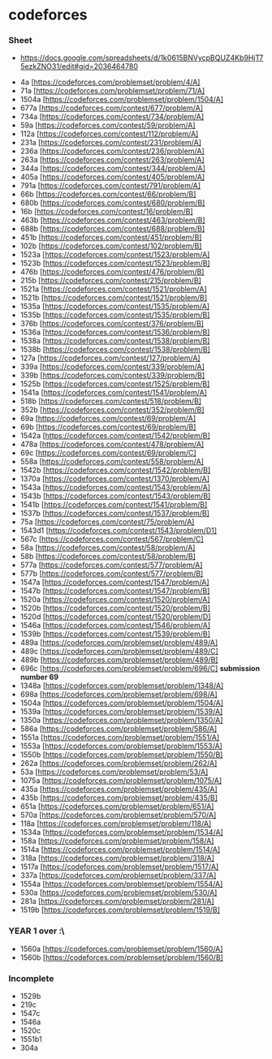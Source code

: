 # codeforces

### Sheet
* https://docs.google.com/spreadsheets/d/1k0615BNVycpBQUZ4Kb9HjT75ezkZNO31/edit#gid=2036464780

+ 4a [https://codeforces.com/problemset/problem/4/A]
+ 71a [https://codeforces.com/problemset/problem/71/A]
+ 1504a [https://codeforces.com/problemset/problem/1504/A]
+ 677a [https://codeforces.com/contest/677/problem/A]
+ 734a [https://codeforces.com/contest/734/problem/A]
+ 59a [https://codeforces.com/contest/59/problem/A]
+ 112a [https://codeforces.com/contest/112/problem/A]
+ 231a [https://codeforces.com/contest/231/problem/A]
+ 236a [https://codeforces.com/contest/236/problem/A]
+ 263a [https://codeforces.com/contest/263/problem/A]
+ 344a [https://codeforces.com/contest/344/problem/A]
+ 405a [https://codeforces.com/contest/405/problem/A]
+ 791a [https://codeforces.com/contest/791/problem/A]
+ 66b [https://codeforces.com/contest/66/problem/B]
+ 680b [https://codeforces.com/contest/680/problem/B]
+ 16b [https://codeforces.com/contest/16/problem/B]
+ 463b [https://codeforces.com/contest/463/problem/B]
+ 688b [https://codeforces.com/contest/688/problem/B]
+ 451b [https://codeforces.com/contest/451/problem/B]
+ 102b [https://codeforces.com/contest/102/problem/B]
+ 1523a [https://codeforces.com/contest/1523/problem/A]
+ 1523b [https://codeforces.com/contest/1523/problem/B]
+ 476b [https://codeforces.com/contest/476/problem/B]
+ 215b [https://codeforces.com/contest/215/problem/B]
+ 1521a [https://codeforces.com/contest/1521/problem/A]
+ 1521b [https://codeforces.com/contest/1521/problem/B]
+ 1535a [https://codeforces.com/contest/1535/problem/A]
+ 1535b [https://codeforces.com/contest/1535/problem/B]
+ 376b [https://codeforces.com/contest/376/problem/B]
+ 1536a [https://codeforces.com/contest/1536/problem/B]
+ 1538a [https://codeforces.com/contest/1538/problem/B]
+ 1538b [https://codeforces.com/contest/1538/problem/B]
+ 127a [https://codeforces.com/contest/127/problem/A]
+ 339a [https://codeforces.com/contest/339/problem/A]
+ 339b [https://codeforces.com/contest/339/problem/B]
+ 1525b [https://codeforces.com/contest/1525/problem/B]
+ 1541a [https://codeforces.com/contest/1541/problem/A]
+ 518b [https://codeforces.com/contest/518/problem/B]
+ 352b [https://codeforces.com/contest/352/problem/B]
+ 69a [https://codeforces.com/contest/69/problem/A]
+ 69b [https://codeforces.com/contest/69/problem/B]
+ 1542a [https://codeforces.com/contest/1542/problem/B]
+ 478a [https://codeforces.com/contest/478/problem/A]
+ 69c [https://codeforces.com/contest/69/problem/C]
+ 558a [https://codeforces.com/contest/558/problem/A]
+ 1542b [https://codeforces.com/contest/1542/problem/B]
+ 1370a [https://codeforces.com/contest/1370/problem/A]
+ 1543a [https://codeforces.com/contest/1543/problem/A]
+ 1543b [https://codeforces.com/contest/1543/problem/B]
+ 1541b [https://codeforces.com/contest/1541/problem/B]
+ 1537b [https://codeforces.com/contest/1537/problem/B]
+ 75a [https://codeforces.com/contest/75/problem/A]
+ 1543d1 [https://codeforces.com/contest/1543/problem/D1]
+ 567c [https://codeforces.com/contest/567/problem/C]
+ 58a [https://codeforces.com/contest/58/problem/A]
+ 58b [https://codeforces.com/contest/58/problem/B]
+ 577a [https://codeforces.com/contest/577/problem/A]
+ 577b [https://codeforces.com/contest/577/problem/B]
+ 1547a [https://codeforces.com/contest/1547/problem/A]
+ 1547b [https://codeforces.com/contest/1547/problem/B]
+ 1520a [https://codeforces.com/contest/1520/problem/A]
+ 1520b [https://codeforces.com/contest/1520/problem/B]
+ 1520d [https://codeforces.com/contest/1520/problem/D]
+ 1546a [https://codeforces.com/contest/1546/problem/A]
+ 1539b [https://codeforces.com/contest/1539/problem/B]
+ 489a [https://codeforces.com/problemset/problem/489/A]
+ 489c [https://codeforces.com/problemset/problem/489/C]
+ 489b [https://codeforces.com/problemset/problem/489/B]
+ 696c [https://codeforces.com/problemset/problem/696/C] __submission number 69__
+ 1348a [https://codeforces.com/problemset/problem/1348/A]
+ 698a [https://codeforces.com/problemset/problem/698/A]
+ 1504a [https://codeforces.com/problemset/problem/1504/A]
+ 1539a [https://codeforces.com/problemset/problem/1539/A]
+ 1350a [https://codeforces.com/problemset/problem/1350/A]
+ 586a [https://codeforces.com/problemset/problem/586/A]
+ 1551a [https://codeforces.com/problemset/problem/1551/A]
+ 1553a [https://codeforces.com/problemset/problem/1553/A]
+ 1550b [https://codeforces.com/problemset/problem/1550/B]
+ 262a [https://codeforces.com/problemset/problem/262/A]
+ 53a [https://codeforces.com/problemset/problem/53/A]
+ 1075a [https://codeforces.com/problemset/problem/1075/A]
+ 435a [https://codeforces.com/problemset/problem/435/A]
+ 435b [https://codeforces.com/problemset/problem/435/B]
+ 651a [https://codeforces.com/problemset/problem/651/A]
+ 570a [https://codeforces.com/problemset/problem/570/A]
+ 118a [https://codeforces.com/problemset/problem/118/A]
+ 1534a [https://codeforces.com/problemset/problem/1534/A]
+ 158a [https://codeforces.com/problemset/problem/158/A]
+ 1514a [https://codeforces.com/problemset/problem/1514/A]
+ 318a [https://codeforces.com/problemset/problem/318/A]
+ 1517a [https://codeforces.com/problemset/problem/1517/A]
+ 337a [https://codeforces.com/problemset/problem/337/A]
+ 1554a [https://codeforces.com/problemset/problem/1554/A]
+ 530a [https://codeforces.com/problemset/problem/530/A]
+ 281a [https://codeforces.com/problemset/problem/281/A]
+ 1519b [https://codeforces.com/problemset/problem/1519/B]
### YEAR 1 over :\\
+ 1560a [https://codeforces.com/problemset/problem/1560/A]
+ 1560b [https://codeforces.com/problemset/problem/1560/B]


### Incomplete
+ 1529b
+ 219c
+ 1547c
+ 1546a
+ 1520c
+ 1551b1
+ 304a